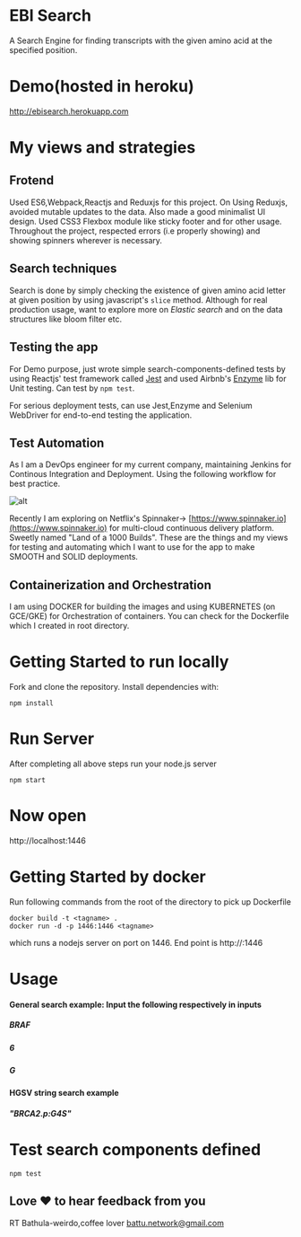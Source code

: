 # EBI Search
A Search Engine for finding transcripts with the given amino acid at the specified position.

# Demo(hosted in heroku)
http://ebisearch.herokuapp.com

# My views and strategies
## Frotend
Used ES6,Webpack,Reactjs and Reduxjs for this project. On Using Reduxjs, avoided mutable updates to the data. Also made a good minimalist UI design. Used CSS3 Flexbox module like sticky footer and for other usage.
Throughout the project, respected errors (i.e properly showing) and showing spinners wherever is necessary. 

## Search techniques
Search is done by simply checking the existence of given amino acid letter at given position by using javascript's `slice` method.
Although for real production usage, want to explore more on *Elastic search* and on the data structures like bloom filter etc.

## Testing the app
For Demo purpose, just wrote simple search-components-defined tests by using Reactjs' test framework called [Jest](https://facebook.github.io/jest/) and used Airbnb's [Enzyme](http://airbnb.io/enzyme) lib for Unit testing.
Can test by `npm test`.

For serious deployment tests, can use Jest,Enzyme and Selenium WebDriver for end-to-end testing the application.

## Test Automation
As I am a DevOps engineer for my current company, maintaining Jenkins for Continous Integration and Deployment.
Using the following workflow for best practice.

![alt](http://s3-sa-east-1.amazonaws.com/todovapersonal/gitflow2.png)


Recently I am exploring on Netflix's Spinnaker-> [https://www.spinnaker.io](https://www.spinnaker.io) for multi-cloud continuous delivery platform. Sweetly named "Land of a 1000 Builds". These are the things and my views for testing and automating which I want to use for the app to make SMOOTH and SOLID deployments.

## Containerization and Orchestration
I am using DOCKER for building the images and using KUBERNETES (on GCE/GKE) for Orchestration of containers.
You can check for the Dockerfile which I created in root directory.

# Getting Started to run locally

Fork and clone the repository. Install dependencies with:

``npm install``

# Run Server
After completing all above steps run your node.js server
```
npm start
```
# Now open 
http://localhost:1446

# Getting Started by docker
Run following commands from the root of the directory to pick up Dockerfile

```
docker build -t <tagname> .
docker run -d -p 1446:1446 <tagname>
```
which runs a nodejs server on port on 1446. End point is http://<docker-machine-ip>:1446

# Usage
#### General search example: Input the following respectively in inputs
##### BRAF
##### 6
##### G

#### HGSV string search example
##### "BRCA2.p:G4S"

# Test search components defined
```
npm test
```

## Love :heart: to hear feedback from you
RT Bathula-weirdo,coffee lover
battu.network@gmail.com

